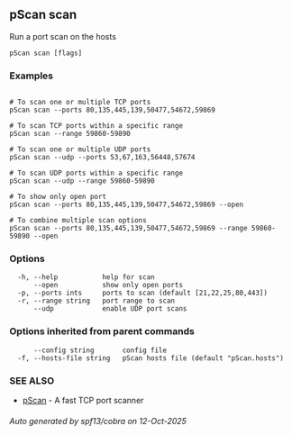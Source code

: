 ## pScan scan

Run a port scan on the hosts

```
pScan scan [flags]
```

### Examples

```

# To scan one or multiple TCP ports
pScan scan --ports 80,135,445,139,50477,54672,59869

# To scan TCP ports within a specific range
pScan scan --range 59860-59890

# To scan one or multiple UDP ports
pScan scan --udp --ports 53,67,163,56448,57674

# To scan UDP ports within a specific range
pScan scan --udp --range 59860-59890

# To show only open port
pScan scan --ports 80,135,445,139,50477,54672,59869 --open

# To combine multiple scan options
pScan scan --ports 80,135,445,139,50477,54672,59869 --range 59860-59890 --open

```

### Options

```
  -h, --help           help for scan
      --open           show only open ports
  -p, --ports ints     ports to scan (default [21,22,25,80,443])
  -r, --range string   port range to scan
      --udp            enable UDP port scans
```

### Options inherited from parent commands

```
      --config string       config file
  -f, --hosts-file string   pScan hosts file (default "pScan.hosts")
```

### SEE ALSO

* [pScan](pScan.md)	 - A fast TCP port scanner

###### Auto generated by spf13/cobra on 12-Oct-2025
